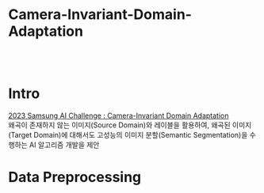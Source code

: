 # Camera-Invariant-Domain-Adaptation
<br>
<br>

# Intro
[2023 Samsung AI Challenge : Camera-Invariant Domain Adaptation](https://dacon.io/competitions/official/236132/overview/description)  
왜곡이 존재하지 않는 이미지(Source Domain)와 레이블을 활용하여, 왜곡된 이미지(Target Domain)에 대해서도 고성능의 이미지 분할(Semantic Segmentation)을 수행하는 AI 알고리즘 개발을 제안


# Data Preprocessing
